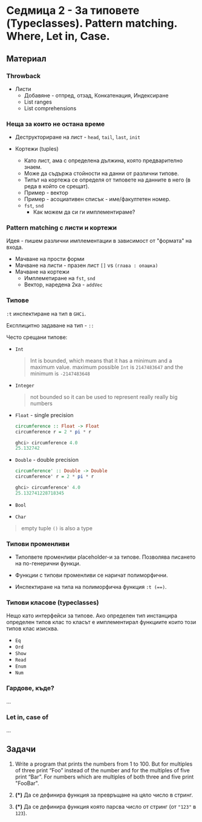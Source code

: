 # Седмица 2 - За типовете (Typeclasses). Pattern matching. Where, Let in, Case.

## Материал

### Throwback

- Листи
  - Добавяне - отпред, отзад, Конкатенация, Индексиране
  - List ranges
  - List comprehensions

### Неща за които не остана време

- Деструкториране на лист - `head`, `tail`, `last`, `init`

- Кортежи (tuples)
  - Като лист, ама с определена дължина, която предварително знаем.
  - Може да съдържа стойности на данни от различни типове.
  - Типът на кортежа се определя от типовете на данните в него (в реда в който се срещат).
  - Пример - вектор
  - Пример - асоциативен списък - име/факултетен номер.
  - `fst`, `snd`
    - Как можем да си ги имплементираме?

### Pattern matching с листи и кортежи

Идея - пишем различни имплементации в зависимост от "формата" на входа.

- Мачване на прости форми
- Мачване на листи - празен лист `[]` vs `(глава : опашка)`
- Мачване на кортежи
  - Имплеметиране на `fst`, `snd`
  - Вектор, наредена 2ка - `addVec`

### Типове

`:t` инспектиране на тип в `GHCi`.

Експлицитно задаване на тип - `::`

Често срещани типове:

- `Int`
  > Int is bounded, which means that it has a minimum and a maximum value.
  > maximum possible `Int` is `2147483647` and the minimum is `-2147483648`
- `Integer`
  > not bounded so it can be used to represent really really big numbers
- `Float` - single precision

  ```hs
  circumference :: Float -> Float
  circumference r = 2 * pi * r

  ghci> circumference 4.0
  25.132742
  ```

- `Double` - double precision

  ```hs
  circumference' :: Double -> Double
  circumference' r = 2 * pi * r

  ghci> circumference' 4.0
  25.132741228718345
  ```

- `Bool`
- `Char`

> empty tuple `()` is also a type

### Типови променливи

- Типопвете променливи placeholder-и за типове. Позволява писането на по-генерични функци.

- Функции с типови променливи се наричат полиморфични.

- Инспектиране на типа на полиморфична функция `:t (==)`.

### Типови класове (typeclasses)

Нещо като интерфейси за типове. Ако определен тип инстанцира определен типов клас
то класът е имплементирал функциите които този типов клас изисква.

- `Eq`
- `Ord`
- `Show`
- `Read`
- `Enum`
- `Num`

### Гардове, къде?

...

### Let in, case of

...

## Задачи

1. Write a program that prints the numbers from 1 to 100. But for multiples of three print “Foo” instead of the number and for the multiples of five print “Bar”. For numbers which are multiples of both three and five print "FooBar".

2. **(\*)** Да се дефинира функция за превръщане на цяло число в стринг.
3. **(\*)** Да се дефинира функция която парсва число от стринг (от `"123"` в `123`).
